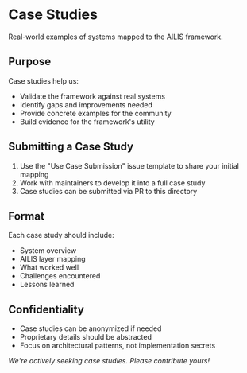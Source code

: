 # Case Studies

Real-world examples of systems mapped to the AILIS framework.

## Purpose

Case studies help us:

- Validate the framework against real systems
- Identify gaps and improvements needed
- Provide concrete examples for the community
- Build evidence for the framework's utility


## Submitting a Case Study

1. Use the "Use Case Submission" issue template to share your initial mapping
2. Work with maintainers to develop it into a full case study
3. Case studies can be submitted via PR to this directory


## Format

Each case study should include:

- System overview
- AILIS layer mapping
- What worked well
- Challenges encountered
- Lessons learned


## Confidentiality

- Case studies can be anonymized if needed
- Proprietary details should be abstracted
- Focus on architectural patterns, not implementation secrets


*We're actively seeking case studies. Please contribute yours!*
